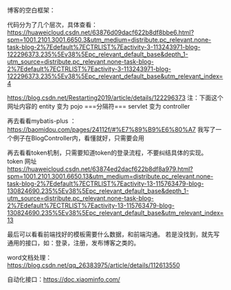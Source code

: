 博客的空白框架：

代码分为了几个层次，具体查看：
https://huaweicloud.csdn.net/63876d09dacf622b8df8bbe6.html?spm=1001.2101.3001.6650.3&utm_medium=distribute.pc_relevant.none-task-blog-2%7Edefault%7ECTRLIST%7Eactivity-3-113243971-blog-122296373.235%5Ev38%5Epc_relevant_default_base&depth_1-utm_source=distribute.pc_relevant.none-task-blog-2%7Edefault%7ECTRLIST%7Eactivity-3-113243971-blog-122296373.235%5Ev38%5Epc_relevant_default_base&utm_relevant_index=4

https://blog.csdn.net/Restarting2019/article/details/122296373
注：下面这个网址内容的 entity 变为 pojo ===分隔符=== servlet 变为 controller

再去看看mybatis-plus ：https://baomidou.com/pages/24112f/#%E7%89%B9%E6%80%A7
我写了一个例子在BlogController内，看懂就好，只需要会用

再去看看token机制，只需要知道token的登录流程，不要纠结具体的实现。
token 网址
https://huaweicloud.csdn.net/63874ed2dacf622b8df8a979.html?spm=1001.2101.3001.6650.13&utm_medium=distribute.pc_relevant.none-task-blog-2%7Edefault%7ECTRLIST%7Eactivity-13-115763479-blog-130824690.235%5Ev38%5Epc_relevant_default_base&depth_1-utm_source=distribute.pc_relevant.none-task-blog-2%7Edefault%7ECTRLIST%7Eactivity-13-115763479-blog-130824690.235%5Ev38%5Epc_relevant_default_base&utm_relevant_index=13

最后可以看看前端找好的模板需要什么数据，和前端沟通。
若是没找到，就先写通用的接口，如：登录，注册，发布博客之类的。


word文档处理：https://blog.csdn.net/qq_26383975/article/details/112613550

自动化接口：https://doc.xiaominfo.com/